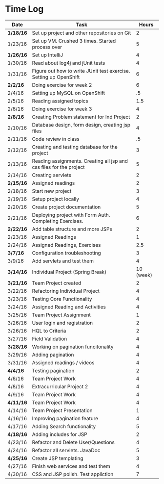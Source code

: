 # Time Log

| Date | Task |	Hours |
| --- | --- | --- |
| **1/18/16** |	Set up project and other repositories on Git | 2 |	
| 1/23/16	| Set up VM. Crushed 3 times. Started process over | 5 |	
| **1/26/16**	| Set up IntelliJ	| 4 |	
| 1/30/16	| Read about log4j and jUnit tests |	4 |	
| 1/31/16	| Figure out how to write JUnit test exercise. Setting up OpenShift | 6 | 
| **2/2/16** | Doing exercise for week 2 | 6 |
| 2/4/16 | Setting up MySQL on OpenShift | .5 |
| 2/5/16 | Reading assigned topics  | 1.5 |
| 2/6/16 | Doing exercise for week 3 | 4 |
| **2/8/16** | Creating Problem statement for Ind Project | 2 |
| 2/10/16 | Database design, form design, creating jsp files | 4 |
| 2/11/16 | Code review in class | .5 |
| 2/12/16 | Creating and testing database for the project | 3 |
| 2/13/16 | Reading assignments. Creating all jsp and css files for the project | 5 |
| 2/14/16 | Creating servlets | 2 |
| **2/15/16** | Assigned readings | 2|
| 2/18/16 | Start new project |3 |
| 2/19/16 | Setup project locally |4|
| 2/20/16 | Create project documentation | 5 |
| 2/21/16 | Deploying project with Form Auth. Completing Exercises. | 6 |
| **2/22/16** | Add table structure and more JSPs | 2 |
| 2/23/16 | Assigned Readings | 1 |
| 2/24/16 | Assigned Readings, Exercises | 2.5 |
| **3/7/16** | Configuration troubleshooting | 3 |
| 3/9/16 | Add servlets and test them | 4 |
| **3/14/16** | Individual Project (Spring Break)  | 10 (week) |
| **3/21/16** | Team Project created | 2 |
| 3/22/16 | Refactoring Individual Project | 4 |
| 3/23/16 | Testing Core Functionality | 4 |
| 3/24/16 | Assigned Reading and Activities | 4 |
| 3/25/16 | Team Project Assignment | 1 |
| 3/26/16 | User login and registration  | 2 |
| 3/26/16 | HQL to Criteria | 2 |
| 3/27/16 | Field Validation | 4 |
| **3/28/16** | Working on pagination funcitonality | 4 |
| 3/29/16 | Adding pagination | 4 |
| 3/31/16 | Assigned readings / videos | 4 |
| **4/4/16** | Testing pagination | 2 |
| 4/6/16 | Team Project Work | 4 |
| 4/8/16 | Extracurricular Project 2 | 4 | 
| 4/9/16 | Team Project Work | 4 |
| **4/11/16** | Team Project Work | 4 |
| 4/14/16 | Team Project Presentation | 1 |
| 4/16/16 | Improving pagination feature | 4 |
| 4/17/16 | Adding Search functionality | 5 |
| **4/18/16** | Adding includes for JSP | 2 |
| 4/23/16 | Refactor and Delete User/Questions | 4 |
| 4/24/16 | Refactor all servlets. JavaDoc | 5 |
| **4/25/16** | Create JSP templating| 3 |
| 4/27/16 | Finish web services and test them | 4 |
| 4/30/16 | CSS and JSP polish. Test appliction | 7 |
